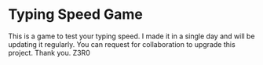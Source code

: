 # Typing Speed Game
This is a game to test your typing speed. I made it in a single day and will be updating it regularly.
You can request for collaboration to upgrade this project.
Thank you.
Z3R0
